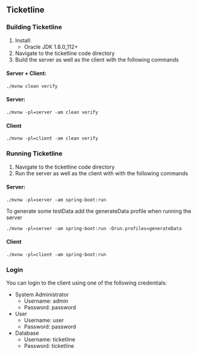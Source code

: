 ## Ticketline

### Building Ticketline

1. Install:
    * Oracle JDK 1.8.0_112+
2. Navigate to the ticketline code directory
3. Build the server as well as the client with the following commands

#### Server + Client:
```
./mvnw clean verify
```
#### Server:
```
./mvnw -pl=server -am clean verify
```
#### Client
```
./mvnw -pl=client -am clean verify
```

### Running Ticketline

1. Navigate to the ticketline code directory
2. Run the server as well as the client with with the following commands

#### Server:
```
./mvnw -pl=server -am spring-boot:run
```

To generate some testData add the generateData profile when running the server
```
./mvnw -pl=server -am spring-boot:run -Drun.profiles=generateData
```

#### Client
```
./mvnw -pl=client -am spring-boot:run
```

### Login

You can login to the client using one of the following credentials:

* System Administrator
  * Username: admin
  * Password: password
* User
  * Username: user
  * Password: password
* Database
  * Username: ticketline
  * Password: ticketline
